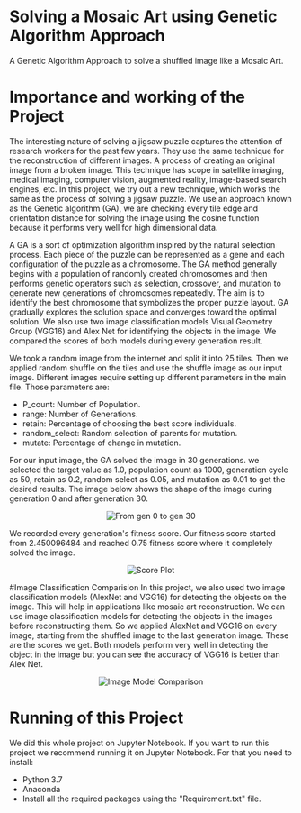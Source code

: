 # Solving a Mosaic Art using Genetic Algorithm Approach
A Genetic Algorithm Approach to solve a shuffled image like a Mosaic Art.

# Importance and working of the Project
The interesting nature of solving a jigsaw puzzle captures the attention of research workers for the past few years. They use the same technique for the reconstruction of different images. A process of creating an original image from a broken image. This technique has scope in satellite imaging, medical imaging, computer vision, augmented reality, image-based search engines, etc. In this project, we try out a new technique, which works the same as the process of solving a jigsaw puzzle. We use an approach known as the Genetic algorithm (GA), we are checking every tile edge and orientation distance for solving the image using the cosine function because it performs very well for high dimensional data.

A GA is a sort of optimization algorithm inspired by the natural selection process. Each piece of the puzzle can be represented as a gene and each configuration of the puzzle as a chromosome. The GA method generally begins with a population of randomly created chromosomes and then performs genetic operators such as selection, crossover, and mutation to generate new generations of chromosomes repeatedly. The aim is to identify the best chromosome that symbolizes the proper puzzle layout. GA gradually explores the solution space and converges toward the optimal solution. We also use two image classification models Visual Geometry Group (VGG16) and Alex Net for identifying the objects in the image. We compared the scores of both models during every generation result.

We took a random image from the internet and split it into 25 tiles. Then we applied random shuffle on the tiles and use the shuffle image as our input image. 
Different images require setting up different parameters in the main file. Those parameters are:
- P_count: Number of Population.
- range: Number of Generations.
- retain: Percentage of choosing the best score individuals.
- random_select: Random selection of parents for mutation.
- mutate: Percentage of change in mutation. 

For our input image, the GA solved the image in 30 generations. we selected the target value as 1.0, population count as 1000, generation cycle as 50, retain as 0.2, random select as 0.05, and mutation as 0.01 to get the desired results. The image below shows the shape of the image during generation 0 and after generation 30. 
<p align="center">
  <img src="https://user-images.githubusercontent.com/87089227/216111035-cf4896ee-c7f4-45b7-817e-7399993ac9dd.jpg?raw=true" alt="From gen 0 to gen 30"/>
</p>

We recorded every generation's fitness score. Our fitness score started from 2.450096484 and reached 0.75 fitness score where it completely solved the image. 
<p align="center">
  <img src="https://user-images.githubusercontent.com/87089227/216119977-6232cee6-d6e4-45ca-90ed-c98e4cf0ae66.png?raw=true" alt="Score Plot"/>
</p>

#Image Classification Comparision
In this project, we also used two image classification models (AlexNet and VGG16) for detecting the objects on the image. This will help in applications like mosaic art reconstruction. We can use image classification models for detecting the objects in the images before reconstructing them. So we applied AlexNet and VGG16 on every image, starting from the shuffled image to the last generation image. These are the scores we get. Both models perform very well in detecting the object in the image but you can see the accuracy of VGG16 is better than Alex Net.

<p align="center">
  <img src="https://user-images.githubusercontent.com/87089227/216125317-feab3779-b38e-42c9-a849-56b3d162b44d.png?raw=true" alt="Image Model Comparison"/>
</p>

# Running of this Project
We did this whole project on Jupyter Notebook. If you want to run this project we recommend running it on Jupyter Notebook. For that you need to install:
- Python 3.7
- Anaconda
- Install all the required packages using the "Requirement.txt" file.
